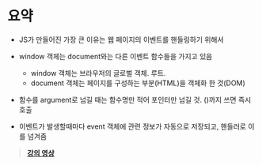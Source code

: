 # 요약

- JS가 만들어진 가장 큰 이유는 웹 페이지의 이벤트를 핸들링하기 위해서

- window 객체는 document와는 다른 이벤트 함수들을 가지고 있음
  * window 객체는 브라우저의 글로벌 객체. 루트.
  * document 객체는 페이지를 구성하는 부분(HTML)을 객체화 한 것(DOM)

- 함수를 argument로 넘길 때는 함수명만 적어 포인터만 넘길 것. ()까지 쓰면 즉시 호출

- 이벤트가 발생할때마다 event 객체에 관련 정보가 자동으로 저장되고, 핸들러로 이를 넘겨줌

> **[강의 영상](https://youtu.be/LnuLDGO5848)**